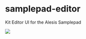 # samplepad-editor
Kit Editor UI for the Alesis Samplepad

![](https://lh3.googleusercontent.com/ax6iuO-4WGg09FHml7nkUnrdE7SNtSy3_yDIpDWzob3UoLWjszPrpmUuSdR45EDCaUMCwK_lBPsn2kuR6mTr=w1894-h1562)
